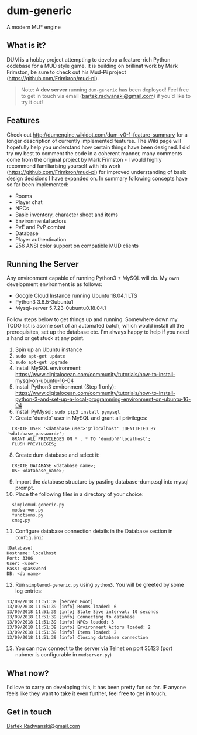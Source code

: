 # dum-generic
A modern MU* engine

## What is it?
DUM is a hobby project attempting to develop a feature-rich Python codebase for a MUD style game. It is building on brillinat work by Mark Frimston, be sure to check out his Mud-Pi project (https://github.com/Frimkron/mud-pi).

> Note: A **dev server** running `dum-generic` has been deployed! Feel free to get in touch via email (bartek.radwanski@gmail.com) if you'd like to try it out!

## Features
Check out http://dumengine.wikidot.com/dum-v0-1-feature-summary for a longer description of currently implemented features. The Wiki page will hopefully help you understand how certain things have been designed. I did try my best to comment the code in a coherent manner, many comments come from the original project by Mark Frimston - I would highly recommend familiarising yourself with his work (https://github.com/Frimkron/mud-pi) for improved understanding of basic design decisions I have expanded on. In summary following concepts have so far been implemented:
* Rooms
* Player chat
* NPCs
* Basic inventory, character sheet and items
* Environmental actors
* PvE and PvP combat
* Database
* Player authentication
* 256 ANSI color support on compatible MUD clients

## Running the Server
Any environment capable of running Python3 + MySQL will do. My own development environment is as follows:
- Google Cloud Instance running Ubuntu 18.04.1 LTS
- Python3 3.6.5-3ubuntu1
- Mysql-server 5.7.23-0ubuntu0.18.04.1

Follow steps below to get things up and running. Somewhere down my TODO list is asome sort of an automated batch, which would install all the prerequisites, set up the database etc. I'm always happy to help if you need a hand or get stuck at any point.

1. Spin up an Ubuntu instance
2. `sudo apt-get update`
3. `sudo apt-get upgrade`
4. Install MySQL environment:
	https://www.digitalocean.com/community/tutorials/how-to-install-mysql-on-ubuntu-16-04
5. Install Python3 environment (Step 1 only):
	https://www.digitalocean.com/community/tutorials/how-to-install-python-3-and-set-up-a-local-programming-environment-on-ubuntu-16-04
6. Install PyMysql:
	`sudo pip3 install pymysql`
7. Create 'dumdb' user in MySQL and grant all privileges:
  ```
	CREATE USER '<database_user>'@'localhost' IDENTIFIED BY '<database_password>';
	GRANT ALL PRIVILEGES ON * . * TO 'dumdb'@'localhost';
	FLUSH PRIVILEGES;
  ```
8. Create dum database and select it:
  ```
	CREATE DATABASE <database_name>;
	USE <database_name>;
  ```
9. Import the database structure by pasting database-dump.sql into mysql prompt.
10. Place the following files in a directory of your choice:
  ```
	simplemud-generic.py
	mudserver.py
	functions.py
	cmsg.py
  ```
11. Configure database connection details in the Database section in `config.ini`:
```
[Database]
Hostname: localhost
Port: 3306
User: <user>
Pass: <password
DB: <db name>
```
12. Run `simplemud-generic.py` using `python3`. You will be greeted by some log entries:
```
13/09/2018 11:51:39 [Server Boot] 
13/09/2018 11:51:39 [info] Rooms loaded: 6
13/09/2018 11:51:39 [info] State Save interval: 10 seconds
13/09/2018 11:51:39 [info] Connecting to database
13/09/2018 11:51:39 [info] NPCs loaded: 3
13/09/2018 11:51:39 [info] Environment Actors loaded: 2
13/09/2018 11:51:39 [info] Items loaded: 2
13/09/2018 11:51:39 [info] Closing database connection
```
13. You can now connect to the server via Telnet on port 35123 (port nubmer is configurable in `mudserver.py`)

## What now?
I'd love to carry on developing this, it has been pretty fun so far. IF anyone feels like they want to take it even further, feel free to get in touch.

## Get in touch
Bartek.Radwanski@gmail.com
